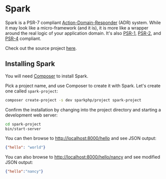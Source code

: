 # Spark

Spark is a PSR-7 compliant [Action-Domain-Responder](https://github.com/pmjones/adr)
(ADR) system. While it may look like a micro-framework (and it is), it is more like a
wrapper around the real logic of your application domain. It's also [PSR-1](http://www.php-fig.org/psr/psr-1/),
[PSR-2](http://www.php-fig.org/psr/psr-2/), and [PSR-4](http://www.php-fig.org/psr/psr-4/) compliant.

Check out the source project [here](http://github.com/sparkphp/Spark).

## Installing Spark

You will need [Composer](https://getcomposer.org) to install Spark.

Pick a project name, and use Composer to create it with Spark. Let's create
one called `spark-project`:

```bash
composer create-project -s dev sparkphp/project spark-project
```

Confirm the installation by changing into the project directory and starting a
development web server:

```bash
cd spark-project
bin/start-server
```

You can then browse to <http://localhost:8000/hello> and see JSON output:

```json
{"hello": "world"}
```

You can also browse to <http://localhost:8000/hello/nancy> and see modified JSON output:

```json
{"hello":"nancy"}
```
